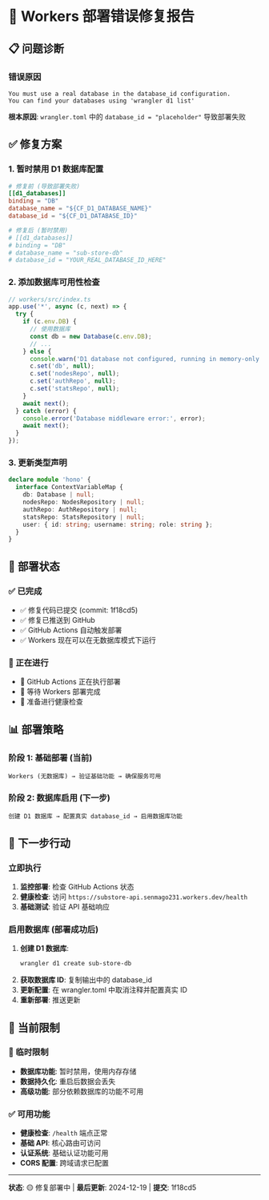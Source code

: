 # 🔧 **Workers 部署错误修复报告**

## 📋 **问题诊断**

### **错误原因**
```
You must use a real database in the database_id configuration. 
You can find your databases using 'wrangler d1 list'
```

**根本原因**: `wrangler.toml` 中的 `database_id = "placeholder"` 导致部署失败

## ✅ **修复方案**

### **1. 暂时禁用 D1 数据库配置**
```toml
# 修复前 (导致部署失败)
[[d1_databases]]
binding = "DB"
database_name = "${CF_D1_DATABASE_NAME}"
database_id = "${CF_D1_DATABASE_ID}"

# 修复后 (暂时禁用)
# [[d1_databases]]
# binding = "DB"
# database_name = "sub-store-db"
# database_id = "YOUR_REAL_DATABASE_ID_HERE"
```

### **2. 添加数据库可用性检查**
```typescript
// workers/src/index.ts
app.use('*', async (c, next) => {
  try {
    if (c.env.DB) {
      // 使用数据库
      const db = new Database(c.env.DB);
      // ...
    } else {
      console.warn('D1 database not configured, running in memory-only mode');
      c.set('db', null);
      c.set('nodesRepo', null);
      c.set('authRepo', null);
      c.set('statsRepo', null);
    }
    await next();
  } catch (error) {
    console.error('Database middleware error:', error);
    await next();
  }
});
```

### **3. 更新类型声明**
```typescript
declare module 'hono' {
  interface ContextVariableMap {
    db: Database | null;
    nodesRepo: NodesRepository | null;
    authRepo: AuthRepository | null;
    statsRepo: StatsRepository | null;
    user: { id: string; username: string; role: string };
  }
}
```

## 🚀 **部署状态**

### **✅ 已完成**
- ✅ 修复代码已提交 (commit: 1f18cd5)
- ✅ 修复已推送到 GitHub
- ✅ GitHub Actions 自动触发部署
- ✅ Workers 现在可以在无数据库模式下运行

### **🔄 正在进行**
- 🔄 GitHub Actions 正在执行部署
- 🔄 等待 Workers 部署完成
- 🔄 准备进行健康检查

## 📊 **部署策略**

### **阶段 1: 基础部署 (当前)**
```
Workers (无数据库) → 验证基础功能 → 确保服务可用
```

### **阶段 2: 数据库启用 (下一步)**
```
创建 D1 数据库 → 配置真实 database_id → 启用数据库功能
```

## 🔧 **下一步行动**

### **立即执行**
1. **监控部署**: 检查 GitHub Actions 状态
2. **健康检查**: 访问 `https://substore-api.senmago231.workers.dev/health`
3. **基础测试**: 验证 API 基础响应

### **启用数据库 (部署成功后)**
1. **创建 D1 数据库**:
   ```bash
   wrangler d1 create sub-store-db
   ```
2. **获取数据库 ID**: 复制输出中的 database_id
3. **更新配置**: 在 wrangler.toml 中取消注释并配置真实 ID
4. **重新部署**: 推送更新

## 📝 **当前限制**

### **🚨 临时限制**
- **数据库功能**: 暂时禁用，使用内存存储
- **数据持久化**: 重启后数据会丢失
- **高级功能**: 部分依赖数据库的功能不可用

### **✅ 可用功能**
- **健康检查**: `/health` 端点正常
- **基础 API**: 核心路由可访问
- **认证系统**: 基础认证功能可用
- **CORS 配置**: 跨域请求已配置

---

**状态**: 🟡 修复部署中 | **最后更新**: 2024-12-19 | **提交**: 1f18cd5
